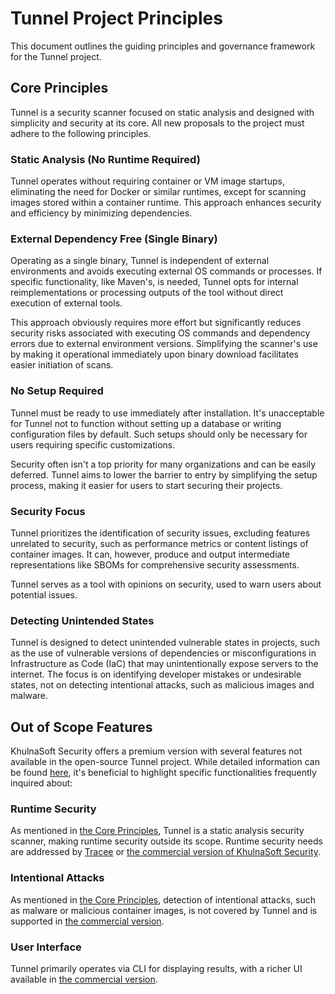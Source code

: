 # Tunnel Project Principles

This document outlines the guiding principles and governance framework for the Tunnel project.

## Core Principles

Tunnel is a security scanner focused on static analysis and designed with simplicity and security at its core.
All new proposals to the project must adhere to the following principles.

### Static Analysis (No Runtime Required)

Tunnel operates without requiring container or VM image startups, eliminating the need for Docker or similar runtimes, except for scanning images stored within a container runtime.
This approach enhances security and efficiency by minimizing dependencies.

### External Dependency Free (Single Binary)

Operating as a single binary, Tunnel is independent of external environments and avoids executing external OS commands or processes.
If specific functionality, like Maven's, is needed, Tunnel opts for internal reimplementations or processing outputs of the tool without direct execution of external tools.

This approach obviously requires more effort but significantly reduces security risks associated with executing OS commands and dependency errors due to external environment versions.
Simplifying the scanner's use by making it operational immediately upon binary download facilitates easier initiation of scans.

### No Setup Required

Tunnel must be ready to use immediately after installation.
It's unacceptable for Tunnel not to function without setting up a database or writing configuration files by default.
Such setups should only be necessary for users requiring specific customizations.

Security often isn't a top priority for many organizations and can be easily deferred.
Tunnel aims to lower the barrier to entry by simplifying the setup process, making it easier for users to start securing their projects.

### Security Focus

Tunnel prioritizes the identification of security issues, excluding features unrelated to security, such as performance metrics or content listings of container images.
It can, however, produce and output intermediate representations like SBOMs for comprehensive security assessments.

Tunnel serves as a tool with opinions on security, used to warn users about potential issues.

### Detecting Unintended States

Tunnel is designed to detect unintended vulnerable states in projects, such as the use of vulnerable versions of dependencies or misconfigurations in Infrastructure as Code (IaC) that may unintentionally expose servers to the internet.
The focus is on identifying developer mistakes or undesirable states, not on detecting intentional attacks, such as malicious images and malware.

## Out of Scope Features

KhulnaSoft Security offers a premium version with several features not available in the open-source Tunnel project.
While detailed information can be found [here][tunnel-khulnasoft], it's beneficial to highlight specific functionalities frequently inquired about:

### Runtime Security

As mentioned in [the Core Principles](#static-analysis-no-runtime-required), Tunnel is a static analysis security scanner, making runtime security outside its scope.
Runtime security needs are addressed by [Tracee][tracee] or [the commercial version of KhulnaSoft Security]().

### Intentional Attacks

As mentioned in [the Core Principles](#detecting-unintended-states), detection of intentional attacks, such as malware or malicious container images, is not covered by Tunnel and is supported in [the commercial version][khulnasoft].

### User Interface

Tunnel primarily operates via CLI for displaying results, with a richer UI available in [the commercial version][khulnasoft].

[tunnel-khulnasoft]: ../commercial/compare.md
[tracee]: https://github.com/khulnasoft/tracee
[khulnasoft]: https://www.khulnasoft.com/
